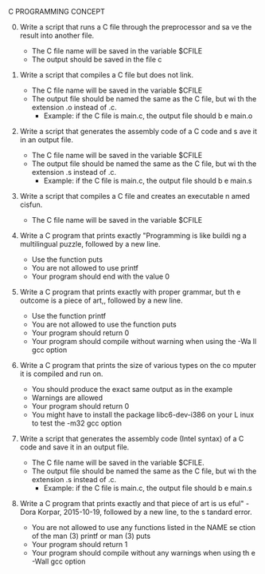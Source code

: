 C PROGRAMMING CONCEPT

0. Write a script that runs a C file through the preprocessor and sa   ve the result into another file.

	- The C file name will be saved in the variable $CFILE
	- The output should be saved in the file c

1. Write a script that compiles a C file but does not link.

	- The C file name will be saved in the variable $CFILE
	- The output file should be named the same as the C file, but wi      th the extension .o instead of .c.
		- Example: if the C file is main.c, the output file should b          e main.o

2. Write a script that generates the assembly code of a C code and s   ave it in an output file.

	- The C file name will be saved in the variable $CFILE
	- The output file should be named the same as the C file, but wi      th the extension .s instead of .c.
		- Example: if the C file is main.c, the output file should b          e main.s

3. Write a script that compiles a C file and creates an executable n   amed cisfun.

	- The C file name will be saved in the variable $CFILE

4. Write a C program that prints exactly "Programming is like buildi   ng a multilingual puzzle, followed by a new line.

	- Use the function puts
	- You are not allowed to use printf
	- Your program should end with the value 0

5. Write a C program that prints exactly with proper grammar, but th   e outcome is a piece of art,, followed by a new line.

	- Use the function printf
	- You are not allowed to use the function puts
	- Your program should return 0
	- Your program should compile without warning when using the -Wa      ll gcc option

6. Write a C program that prints the size of various types on the co   mputer it is compiled and run on.

	- You should produce the exact same output as in the example
	- Warnings are allowed
	- Your program should return 0
	- You might have to install the package libc6-dev-i386 on your L      inux to test the -m32 gcc option

7. Write a script that generates the assembly code (Intel syntax) of   a C code and save it in an output file.

	- The C file name will be saved in the variable $CFILE.
	- The output file should be named the same as the C file, but wi      th the extension .s instead of .c.
		- Example: if the C file is main.c, the output file should b          e main.s

8. Write a C program that prints exactly and that piece of art is us   eful" - Dora Korpar, 2015-10-19, followed by a new line, to the s   tandard error.

	- You are not allowed to use any functions listed in the NAME se      ction of the man (3) printf or man (3) puts
	- Your program should return 1
	- Your program should compile without any warnings when using th      e -Wall gcc option
